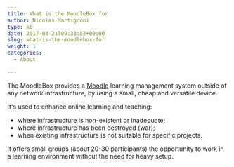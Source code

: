 ```yaml
---
title: What is the MoodleBox for
author: Nicolas Martignoni
type: kb
date: 2017-04-21T09:33:52+00:00
slug: what-is-the-moodlebox-for
weight: 1
categories:
  - About

---
```

The MoodleBox provides a [Moodle][1] learning management system outside of any network infrastructure, by using a small, cheap and versatile device.

It's used to enhance online learning and teaching:

  * where infrastructure is non-existent or inadequate;
  * where infrastructure has been destroyed (war);
  * when existing infrastructure is not suitable for specific projects.

It offers small groups (about 20-30 participants) the opportunity to work in a learning environment without the need for heavy setup.

 [1]: https://moodle.org/
